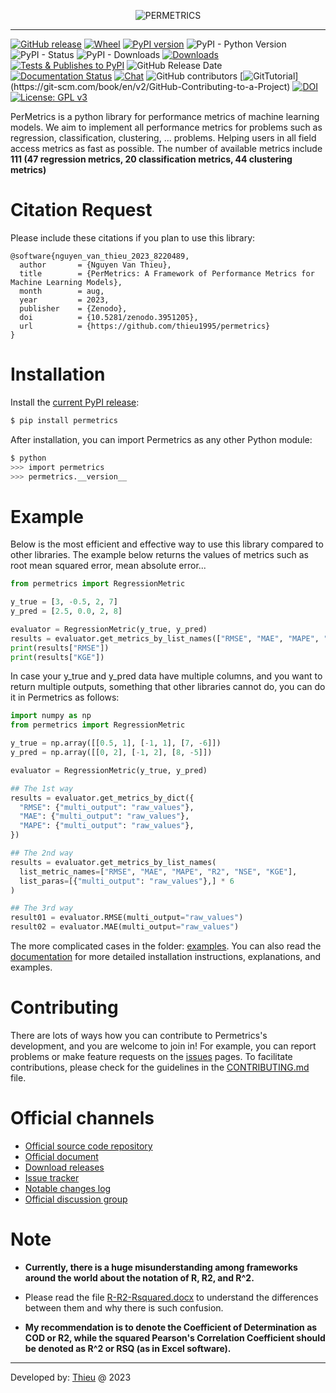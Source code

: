 
<p align="center">
<img style="max-width:100%;" 
src="https://thieu1995.github.io/post/2023-08/permetrics-01.png" 
alt="PERMETRICS"/>
</p>


---

[![GitHub release](https://img.shields.io/badge/release-1.5.0-yellow.svg)](https://github.com/thieu1995/permetrics/releases)
[![Wheel](https://img.shields.io/pypi/wheel/gensim.svg)](https://pypi.python.org/pypi/permetrics) 
[![PyPI version](https://badge.fury.io/py/permetrics.svg)](https://badge.fury.io/py/permetrics)
![PyPI - Python Version](https://img.shields.io/pypi/pyversions/permetrics.svg)
![PyPI - Status](https://img.shields.io/pypi/status/permetrics.svg)
![PyPI - Downloads](https://img.shields.io/pypi/dm/permetrics.svg)
[![Downloads](https://static.pepy.tech/badge/permetrics)](https://pepy.tech/project/permetrics)
[![Tests & Publishes to PyPI](https://github.com/thieu1995/permetrics/actions/workflows/publish-package.yaml/badge.svg)](https://github.com/thieu1995/permetrics/actions/workflows/publish-package.yaml)
![GitHub Release Date](https://img.shields.io/github/release-date/thieu1995/permetrics.svg)
[![Documentation Status](https://readthedocs.org/projects/permetrics/badge/?version=latest)](https://permetrics.readthedocs.io/en/latest/?badge=latest)
[![Chat](https://img.shields.io/badge/Chat-on%20Telegram-blue)](https://t.me/+fRVCJGuGJg1mNDg1)
![GitHub contributors](https://img.shields.io/github/contributors/thieu1995/permetrics.svg)
[![GitTutorial](https://img.shields.io/badge/PR-Welcome-%23FF8300.svg?)](https://git-scm.com/book/en/v2/GitHub-Contributing-to-a-Project)
[![DOI](https://zenodo.org/badge/280617738.svg)](https://zenodo.org/badge/latestdoi/280617738)
[![License: GPL v3](https://img.shields.io/badge/License-GPLv3-blue.svg)](https://www.gnu.org/licenses/gpl-3.0)


PerMetrics is a python library for performance metrics of machine learning models. We aim to implement all 
performance metrics for problems such as regression, classification, clustering, ... problems. Helping users in all 
field access metrics as fast as possible. The number of available metrics include **111 (47 regression metrics, 20 classification metrics, 44 clustering 
metrics)**


# Citation Request 

Please include these citations if you plan to use this library:

```code 
@software{nguyen_van_thieu_2023_8220489,
  author       = {Nguyen Van Thieu},
  title        = {PerMetrics: A Framework of Performance Metrics for Machine Learning Models},
  month        = aug,
  year         = 2023,
  publisher    = {Zenodo},
  doi          = {10.5281/zenodo.3951205},
  url          = {https://github.com/thieu1995/permetrics}
}
```


# Installation

Install the [current PyPI release](https://pypi.python.org/pypi/permetrics):
```sh 
$ pip install permetrics
```

After installation, you can import Permetrics as any other Python module:

```sh
$ python
>>> import permetrics
>>> permetrics.__version__
```

# Example

Below is the most efficient and effective way to use this library compared to other libraries. 
The example below returns the values of metrics such as root mean squared error, mean absolute error...

```python
from permetrics import RegressionMetric

y_true = [3, -0.5, 2, 7]
y_pred = [2.5, 0.0, 2, 8]

evaluator = RegressionMetric(y_true, y_pred)
results = evaluator.get_metrics_by_list_names(["RMSE", "MAE", "MAPE", "R2", "NSE", "KGE"])
print(results["RMSE"])
print(results["KGE"])
```

In case your y_true and y_pred data have multiple columns, and you want to return multiple outputs, something that other libraries cannot do, you can do it in Permetrics as follows:


```python
import numpy as np
from permetrics import RegressionMetric

y_true = np.array([[0.5, 1], [-1, 1], [7, -6]])
y_pred = np.array([[0, 2], [-1, 2], [8, -5]])

evaluator = RegressionMetric(y_true, y_pred)

## The 1st way
results = evaluator.get_metrics_by_dict({
  "RMSE": {"multi_output": "raw_values"},
  "MAE": {"multi_output": "raw_values"},
  "MAPE": {"multi_output": "raw_values"},
})

## The 2nd way
results = evaluator.get_metrics_by_list_names(
  list_metric_names=["RMSE", "MAE", "MAPE", "R2", "NSE", "KGE"],
  list_paras=[{"multi_output": "raw_values"},] * 6
)

## The 3rd way
result01 = evaluator.RMSE(multi_output="raw_values")
result02 = evaluator.MAE(multi_output="raw_values")
```

The more complicated cases in the folder: [examples](/examples). You can also read the [documentation](https://permetrics.readthedocs.io/) 
for more detailed installation instructions, explanations, and examples.


# Contributing

There are lots of ways how you can contribute to Permetrics's development, and you are welcome to join in! For example, 
you can report problems or make feature requests on the [issues](/issues) pages. To facilitate contributions, 
please check for the guidelines in the [CONTRIBUTING.md](/CONTRIBUTING.md) file.


# Official channels 

* [Official source code repository](https://github.com/thieu1995/permetrics)
* [Official document](https://permetrics.readthedocs.io/)
* [Download releases](https://pypi.org/project/permetrics/) 
* [Issue tracker](https://github.com/thieu1995/permetrics/issues) 
* [Notable changes log](/ChangeLog.md)
* [Official discussion group](https://t.me/+fRVCJGuGJg1mNDg1) 


# Note

* **Currently, there is a huge misunderstanding among frameworks around the world about the notation of R, R2, and R^2.** 
* Please read the file [R-R2-Rsquared.docx](.github/assets/R-R2-Rsquared.docx) to understand the differences between them and why there is such confusion.

* **My recommendation is to denote the Coefficient of Determination as COD or R2, while the squared Pearson's 
  Correlation Coefficient should be denoted as R^2 or RSQ (as in Excel software).**


---

Developed by: [Thieu](mailto:nguyenthieu2102@gmail.com?Subject=Permetrics_QUESTIONS) @ 2023
